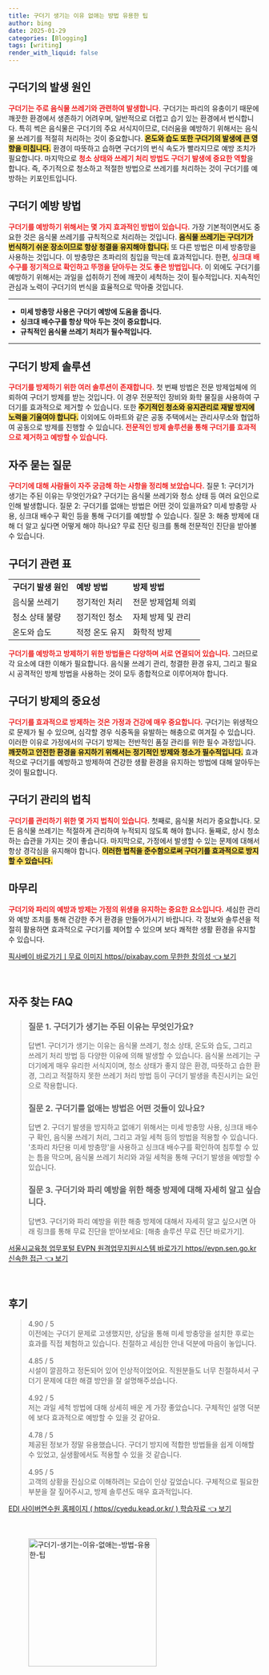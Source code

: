 ```yaml
---
title: 구더기 생기는 이유 없애는 방법 유용한 팁
author: bing
date: 2025-01-29
categories: [Blogging]
tags: [writing]
render_with_liquid: false
---
```



<h2 id='구더기의 발생 원인'>구더기의 발생 원인</h2>

<p><b><span style="color: #ee2323;">구더기는 주로 음식물 쓰레기와 관련하여 발생합니다.</span></b> 구더기는 파리의 유충이기 때문에 깨끗한 환경에서 생존하기 어려우며, 일반적으로 더럽고 습기 있는 환경에서 번식합니다. 특히 썩은 음식물은 구더기의 주요 서식지이므로, 더러움을 예방하기 위해서는 음식물 쓰레기를 적절히 처리하는 것이 중요합니다. <b><span style="background-color: #ffe066;">온도와 습도 또한 구더기의 발생에 큰 영향을 미칩니다.</span></b> 환경이 따뜻하고 습하면 구더기의 번식 속도가 빨라지므로 예방 조치가 필요합니다. 마지막으로 <b><span style="color: #ee2323;">청소 상태와 쓰레기 처리 방법도 구더기 발생에 중요한 역할</span></b>을 합니다. 즉, 주기적으로 청소하고 적절한 방법으로 쓰레기를 처리하는 것이 구더기를 예방하는 키포인트입니다.</p>

<h2 id='구더기 예방 방법'>구더기 예방 방법</h2>

<p><b><span style="color: #ee2323;">구더기를 예방하기 위해서는 몇 가지 효과적인 방법이 있습니다.</span></b> 가장 기본적이면서도 중요한 것은 음식물 쓰레기를 규칙적으로 처리하는 것입니다. <b><span style="background-color: #ffe066;">음식물 쓰레기는 구더기가 번식하기 쉬운 장소이므로 항상 청결을 유지해야 합니다.</span></b> 또 다른 방법은 미세 방충망을 사용하는 것입니다. 이 방충망은 초파리의 침입을 막는데 효과적입니다. 한편, <b><span style="color: #ee2323;">싱크대 배수구를 정기적으로 확인하고 뚜껑을 닫아두는 것도 좋은 방법입니다.</span></b> 이 외에도 구더기를 예방하기 위해서는 과일을 섭취하기 전에 깨끗이 세척하는 것이 필수적입니다. 지속적인 관심과 노력이 구더기의 번식을 효율적으로 막아줄 것입니다.</p>

<hr />

<ul>
    <li><b>미세 방충망 사용은 구더기 예방에 도움을 줍니다.</b></li>
    <li><b>싱크대 배수구를 항상 막아 두는 것이 중요합니다.</b></li>
    <li><b>규칙적인 음식물 쓰레기 처리가 필수적입니다.</b></li>
</ul>

<hr />

<h2 id='구더기 방제 솔루션'>구더기 방제 솔루션</h2>

<p><b><span style="color: #ee2323;">구더기를 방제하기 위한 여러 솔루션이 존재합니다.</span></b> 첫 번째 방법은 전문 방제업체에 의뢰하여 구더기 방제를 받는 것입니다. 이 경우 전문적인 장비와 화학 물질을 사용하여 구더기를 효과적으로 제거할 수 있습니다. 또한 <b><span style="background-color: #ffe066;">주기적인 청소와 유지관리로 재발 방지에 노력을 기울여야 합니다.</span></b> 이외에도 아파트와 같은 공동 주택에서는 관리사무소와 협업하여 공동으로 방제를 진행할 수 있습니다. <b><span style="color: #ee2323;">전문적인 방제 솔루션을 통해 구더기를 효과적으로 제거하고 예방할 수 있습니다.</span></b> </p>

<h2 id='자주 묻는 질문'>자주 묻는 질문</h2>

<p><b><span style="color: #ee2323;">구더기에 대해 사람들이 자주 궁금해 하는 사항을 정리해 보았습니다.</span></b> 질문 1: 구더기가 생기는 주된 이유는 무엇인가요? 구더기는 음식물 쓰레기와 청소 상태 등 여러 요인으로 인해 발생합니다. 질문 2: 구더기를 없애는 방법은 어떤 것이 있을까요? 미세 방충망 사용, 싱크대 배수구 확인 등을 통해 구더기를 예방할 수 있습니다. 질문 3: 해충 방제에 대해 더 알고 싶다면 어떻게 해야 하나요? 무료 진단 링크를 통해 전문적인 진단을 받아볼 수 있습니다.</p>

<h2 id='구더기 관련 표'>구더기 관련 표</h2>

<table>
    <tr>
        <td><b>구더기 발생 원인</b></td>
        <td><b>예방 방법</b></td>
        <td><b>방제 방법</b></td>
    </tr>
    <tr>
        <td>음식물 쓰레기</td>
        <td>정기적인 처리</td>
        <td>전문 방제업체 의뢰</td>
    </tr>
    <tr>
        <td>청소 상태 불량</td>
        <td>정기적인 청소</td>
        <td>자체 방제 및 관리</td>
    </tr>
    <tr>
        <td>온도와 습도</td>
        <td>적정 온도 유지</td>
        <td>화학적 방제</td>
    </tr>
</table>

<p><b><span style="color: #ee2323;">구더기를 예방하고 방제하기 위한 방법들은 다양하며 서로 연결되어 있습니다.</span></b> 그러므로 각 요소에 대한 이해가 필요합니다. 음식물 쓰레기 관리, 청결한 환경 유지, 그리고 필요 시 공격적인 방제 방법을 사용하는 것이 모두 종합적으로 이루어져야 합니다.</p>

<h2 id='구더기 방제의 중요성'>구더기 방제의 중요성</h2>

<p><b><span style="color: #ee2323;">구더기를 효과적으로 방제하는 것은 가정과 건강에 매우 중요합니다.</span></b> 구더기는 위생적으로 문제가 될 수 있으며, 심각할 경우 식중독을 유발하는 해충으로 여겨질 수 있습니다. 이러한 이유로 가정에서의 구더기 방제는 전반적인 품질 관리를 위한 필수 과정입니다. <b><span style="background-color: #ffe066;">깨끗하고 안전한 환경을 유지하기 위해서는 정기적인 방제와 청소가 필수적입니다.</span></b> 효과적으로 구더기를 예방하고 방제하여 건강한 생활 환경을 유지하는 방법에 대해 알아두는 것이 필요합니다.</p>

<h2 id='구더기 관리의 법칙'>구더기 관리의 법칙</h2>

<p><b><span style="color: #ee2323;">구더기를 관리하기 위한 몇 가지 법칙이 있습니다.</span></b> 첫째로, 음식물 처리가 중요합니다. 모든 음식물 쓰레기는 적절하게 관리하여 누적되지 않도록 해야 합니다. 둘째로, 상시 청소하는 습관을 가지는 것이 좋습니다. 마지막으로, 가정에서 발생할 수 있는 문제에 대해서 항상 경각심을 유지해야 합니다. <b><span style="background-color: #ffe066;">이러한 법칙을 준수함으로써 구더기를 효과적으로 방지할 수 있습니다.</span></b> </p>

<h2 id='마무리'>마무리</h2>

<p><b><span style="color: #ee2323;">구더기와 파리의 예방과 방제는 가정의 위생을 유지하는 중요한 요소입니다.</span></b> 세심한 관리와 예방 조치를 통해 건강한 주거 환경을 만들어가시기 바랍니다. 각 정보와 솔루션을 적절히 활용하면 효과적으로 구더기를 제어할 수 있으며 보다 쾌적한 생활 환경을 유지할 수 있습니다.</p>


<p><a class="click-button" title="픽사베이 바로가기ㅣ무료 이미지 https//pixabay.com 무한한 창의성" href="https://adkhouse.github.io/posts/%ED%94%BD%EC%82%AC%EB%B2%A0%EC%9D%B4-%EB%B0%94%EB%A1%9C%EA%B0%80%EA%B8%B0%E3%85%A3%EB%AC%B4%EB%A3%8C-%EC%9D%B4%EB%AF%B8%EC%A7%80-httpspixabay.com-%EB%AC%B4%ED%95%9C%ED%95%9C-%EC%B0%BD%EC%9D%98%EC%84%B1/" rel="dofollow">픽사베이 바로가기ㅣ무료 이미지 https//pixabay.com 무한한 창의성 👈 보기</a></p><br>
<h2 id='자주_찾는_FAQ'>자주 찾는 FAQ</h2>
<div itemscope="" itemtype="https://schema.org/FAQPage"> 
<blockquote> 
<div itemscope="" itemprop="mainEntity" itemtype="https://schema.org/Question"> 
<h3 itemprop="name">질문 1. 구더기가 생기는 주된 이유는 무엇인가요?</h3> 
<div itemscope="" itemprop="acceptedAnswer" itemtype="https://schema.org/Answer"> 
<span itemprop="text"> 
<p>답변1. 구더기가 생기는 이유는 음식물 쓰레기, 청소 상태, 온도와 습도, 그리고 쓰레기 처리 방법 등 다양한 이유에 의해 발생할 수 있습니다. 음식물 쓰레기는 구더기에게 매우 유리한 서식지이며, 청소 상태가 좋지 않은 환경, 따뜻하고 습한 환경, 그리고 적절하지 못한 쓰레기 처리 방법 등이 구더기 발생을 촉진시키는 요인으로 작용합니다.</p> 
</span> 
</div> 
</div> 

<div itemscope="" itemprop="mainEntity" itemtype="https://schema.org/Question"> 
<h3 itemprop="name">질문 2. 구더기를 없애는 방법은 어떤 것들이 있나요?</h3> 
<div itemscope="" itemprop="acceptedAnswer" itemtype="https://schema.org/Answer"> 
<span itemprop="text"> 
<p>답변 2. 구더기 발생을 방지하고 없애기 위해서는 미세 방충망 사용, 싱크대 배수구 확인, 음식물 쓰레기 처리, 그리고 과일 세척 등의 방법을 적용할 수 있습니다. '초파리 차단용 미세 방충망'을 사용하고 싱크대 배수구를 확인하여 침투할 수 있는 틈을 막으며, 음식물 쓰레기 처리와 과일 세척을 통해 구더기 발생을 예방할 수 있습니다.</p> 
</span> 
</div> 
</div> 

<div itemscope="" itemprop="mainEntity" itemtype="https://schema.org/Question"> 
<h3 itemprop="name">질문 3. 구더기와 파리 예방을 위한 해충 방제에 대해 자세히 알고 싶습니다.</h3> 
<div itemscope="" itemprop="acceptedAnswer" itemtype="https://schema.org/Answer"> 
<span itemprop="text"> 
<p>답변3. 구더기와 파리 예방을 위한 해충 방제에 대해서 자세히 알고 싶으시면 아래 링크를 통해 무료 진단을 받아보세요: [해충 솔루션 무료 진단 바로가기].</p> 
</span> 
</div> 
</div> 
</blockquote> 
</div>
<p><a class="click-button" title="서울시교육청 업무포털 EVPN 원격업무지원시스템 바로가기 https//evpn.sen.go.kr 신속한 접근" href="https://adkhouse.github.io/posts/%EC%84%9C%EC%9A%B8%EC%8B%9C%EA%B5%90%EC%9C%A1%EC%B2%AD-%EC%97%85%EB%AC%B4%ED%8F%AC%ED%84%B8-EVPN-%EC%9B%90%EA%B2%A9%EC%97%85%EB%AC%B4%EC%A7%80%EC%9B%90%EC%8B%9C%EC%8A%A4%ED%85%9C-%EB%B0%94%EB%A1%9C%EA%B0%80%EA%B8%B0-httpsevpn.sen.go.kr-%EC%8B%A0%EC%86%8D%ED%95%9C-%EC%A0%91%EA%B7%BC/" rel="dofollow">서울시교육청 업무포털 EVPN 원격업무지원시스템 바로가기 https//evpn.sen.go.kr 신속한 접근 👈 보기</a></p><br>
<h2 id='후기'>후기</h2>
<div itemscope itemtype="https://schema.org/Product">
  <blockquote>
  <div itemprop="review" itemscope itemtype="https://schema.org/Review">
      <div itemprop="reviewRating" itemscope itemtype="https://schema.org/Rating"> <span itemprop="ratingValue">4.90</span> / <span itemprop="bestRating">5</span> </div>
      <span itemprop="reviewBody">이전에는 구더기 문제로 고생했지만, 상담을 통해 미세 방충망을 설치한 후로는 효과를 직접 체험하고 있습니다. 친절하고 세심한 안내 덕분에 마음이 놓입니다.</span>
  </div>
  <br>
  <div itemprop="review" itemscope itemtype="https://schema.org/Review">
      <div itemprop="reviewRating" itemscope itemtype="https://schema.org/Rating"> <span itemprop="ratingValue">4.85</span> / <span itemprop="bestRating">5</span> </div>
      <span itemprop="reviewBody">시설이 깔끔하고 정돈되어 있어 인상적이었어요. 직원분들도 너무 친절하셔서 구더기 문제에 대한 해결 방안을 잘 설명해주셨습니다.</span>
  </div>
  <br>
  <div itemprop="review" itemscope itemtype="https://schema.org/Review">
      <div itemprop="reviewRating" itemscope itemtype="https://schema.org/Rating"> <span itemprop="ratingValue">4.92</span> / <span itemprop="bestRating">5</span> </div>
      <span itemprop="reviewBody">저는 과일 세척 방법에 대해 상세히 배운 게 가장 좋았습니다. 구체적인 설명 덕분에 보다 효과적으로 예방할 수 있을 것 같아요.</span>
  </div>
  <br>
  <div itemprop="review" itemscope itemtype="https://schema.org/Review">
      <div itemprop="reviewRating" itemscope itemtype="https://schema.org/Rating"> <span itemprop="ratingValue">4.78</span> / <span itemprop="bestRating">5</span> </div>
      <span itemprop="reviewBody">제공된 정보가 정말 유용했습니다. 구더기 방지에 적합한 방법들을 쉽게 이해할 수 있었고, 실생활에서도 적용할 수 있을 것 같습니다.</span>
  </div>
  <br>
  <div itemprop="review" itemscope itemtype="https://schema.org/Review">
      <div itemprop="reviewRating" itemscope itemtype="https://schema.org/Rating"> <span itemprop="ratingValue">4.95</span> / <span itemprop="bestRating">5</span> </div>
      <span itemprop="reviewBody">고객의 상황을 진심으로 이해하려는 모습이 인상 깊었습니다. 구체적으로 필요한 부분을 잘 짚어주시고, 방제 솔루션도 매우 효과적입니다.</span>
  </div>
  </blockquote>
</div>
<p><a class="click-button" title="EDI 사이버연수원 홈페이지 ( https//cyedu.kead.or.kr/ ) 학습자료" href="https://adkhouse.github.io/posts/EDI-%EC%82%AC%EC%9D%B4%EB%B2%84%EC%97%B0%EC%88%98%EC%9B%90-%ED%99%88%ED%8E%98%EC%9D%B4%EC%A7%80-(-httpscyedu.kead.or.kr-)-%ED%95%99%EC%8A%B5%EC%9E%90%EB%A3%8C/" rel="dofollow">EDI 사이버연수원 홈페이지 ( https//cyedu.kead.or.kr/ ) 학습자료 👈 보기</a></p><br>
<figure class="image"><img src="https://adkhouse.github.io/assets/img/thumbnail/구더기-생기는-이유-없애는-방법-유용한-팁.webp" alt="구더기-생기는-이유-없애는-방법-유용한-팁" width="256" height="256"></figure>
